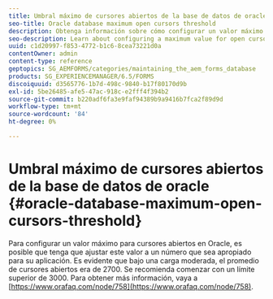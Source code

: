 ```yaml
---
title: Umbral máximo de cursores abiertos de la base de datos de oracle
seo-title: Oracle database maximum open cursors threshold
description: Obtenga información sobre cómo configurar un valor máximo para cursores abiertos en Oracle.
seo-description: Learn about configuring a maximum value for open cursors in Oracle.
uuid: c1d20997-f853-4772-b1c6-8cea73221d0a
contentOwner: admin
content-type: reference
geptopics: SG_AEMFORMS/categories/maintaining_the_aem_forms_database
products: SG_EXPERIENCEMANAGER/6.5/FORMS
discoiquuid: d3565776-1b7d-498c-9840-b17f80170d9b
exl-id: 5be26485-afe5-47ac-918c-e2fff4f394b2
source-git-commit: b220adf6fa3e9faf94389b9a9416b7fca2f89d9d
workflow-type: tm+mt
source-wordcount: '84'
ht-degree: 0%

---
```


# Umbral máximo de cursores abiertos de la base de datos de oracle {#oracle-database-maximum-open-cursors-threshold}

Para configurar un valor máximo para cursores abiertos en Oracle, es posible que tenga que ajustar este valor a un número que sea apropiado para su aplicación. Es evidente que bajo una carga moderada, el promedio de cursores abiertos era de 2700. Se recomienda comenzar con un límite superior de 3000. Para obtener más información, vaya a [https://www.orafaq.com/node/758](https://www.orafaq.com/node/758).
